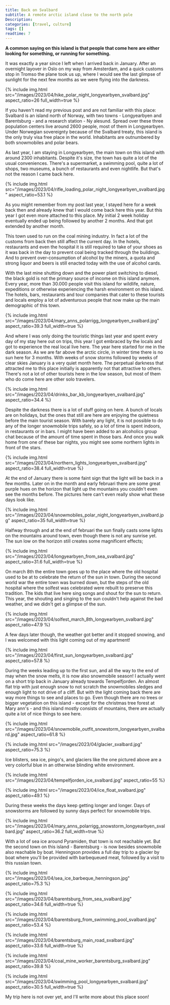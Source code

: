 ```yaml
---
title: Back on Svalbard
subtitle: A remote arctic island close to the north pole
Description:
categories: [travel, culture]
tags: []
readtime: 7
---
```


**A common saying on this island is that people that come here are either looking for something, or running for something.**

It was exactly a year since I left when I arrived back in January. After an overnight layover in Oslo on my way from Amsterdam, and a quick customs stop in Tromso the plane took us up, where I would see the last glimpse of sunlight for the next few months as we were flying into the darkness.

{% include img.html src="/images/2023/04/hike_polar_night_longyearbyen_svalbard.jpg" aspect_ratio=26 full_width=true %}

If you haven't read my previous post and are not familiar with this place: Svalbard is an island north of Norway, with two towns - Longyearbyen and Barentsburg - and a research station - Ny alesund. Spread over these three population centers live around 2600 people, most of them in Longyearbyen. Under Norwegian sovereignty because of the Svalbard treaty, this island is the only truly visa free place in the world. Inhabitants are outnumbered by both snowmobiles and polar bears.

As last year, I am staying in Longyearbyen, the main town on this island with around 2300 inhabitants. Despite it's size, the town has quite a lot of the usual conveniences. There's a supermarket, a swimming pool, quite a lot of shops, two museums, a bunch of restaurants and even nightlife. But that's not the reason I came back here.

{% include img.html src="/images/2023/04/rifle_loading_polar_night_longyearbyen_svalbard.jpg" aspect_ratio=53.1 %}

As you might remember from my post last year, I stayed here for a week back then and already knew that I would come back here this year. But this year I got even more attached to this place. My initial 2 week holiday eventually ended up being followed by another 2 months. And that got extended by another month.

This town used to run on the coal mining industry. In fact a lot of the customs from back then still affect the current day. In the hotels, restaurants and even the hospital it is still required to take of your shoes as it was back in the day to prevent coal being tracked through the buildings. And to prevent over-consumption of alcohol by the miners, a quota and strong liquor and beers is still enacted today with the use of alcohol cards.

With the last mine shutting down and the power plant switching to diesel, the black gold is not the primary source of income on this island anymore. Every year, more than 30.000 people visit this island for wildlife, nature, expeditions or otherwise experiencing the harsh environment on this island. The hotels, bars, restaurants and tour companies that cater to these tourists and locals employ a lot of adventurous people that now make up the main demographic of this town.

{% include img.html src="/images/2023/04/mary_anns_polarrigg_longyearbyen_svalbard.jpg" aspect_ratio=39.3 full_width=true %}

And where I was only doing the touristic things last year and spent every day of my stay here out on trips, this year I got embraced by the locals and got to experience the real local live here. The year here started for me in the dark season. As we are far above the arctic circle, in winter time there is no sun here for 3 months. With weeks of snow storms followed by weeks of clear skies January is a very quiet month here. The perpetual darkness that attracted me to this place initially is apparently not that attractive to others. There's not a lot of other tourists here in the low season, but most of them who do come here are other solo travelers.

{% include img.html src="/images/2023/04/drinks_bar_kb_longyearbyen_svalbard.jpg" aspect_ratio=34.4 %}

Despite the darkness there is a lot of stuff going on here. A bunch of locals are on holidays, but the ones that still are here are enjoying the quietness before the main tourist season. With barely any light, it is not possible to do any of the longer snowmobile trips safely, so a lot of time is spent indoors, in restaurants or in bars. I might have been added to an alcoholics group chat because of the amount of time spent in those bars. And once you walk home from one of these bar nights, you might see some northern lights in front of the stars.

{% include img.html src="/images/2023/04/northern_lights_longyearbyen_svalbard.jpg" aspect_ratio=38.4 full_width=true %}

At the end of January there is some faint sign that the light will be back in a few months. Later on in the month and early februari there are some great purple hues on the horizon that light up the mountains you couldn't even see the months before. The pictures here can't even really show what these days look like. 

{% include img.html src="/images/2023/04/snowmobiles_polar_night_longyearbyen_svalbard.jpg" aspect_ratio=35 full_width=true %}

Halfway through and at the end of februari the sun finally casts some lights on the mountains around town, even though there is not any sunrise yet. The sun low on the horizon still creates some magnificent effects;

{% include img.html src="/images/2023/04/longyearbyen_from_sea_svalbard.jpg" aspect_ratio=31.6 full_width=true %}

On march 8th the entire town goes up to the place where the old hospital used to be at to celebrate the return of the sun in town. During the second world war the entire town was burned down, but the steps of the old hospital where the solfest was celebrated were rebuilt to preserve this tradition. The kids that live here sing songs and shout for the sun to return. This year, the shouting and singing to the sun couldn't help against the bad weather, and we didn't get a glimpse of the sun.

{% include img.html src="/images/2023/04/solfest_march_8th_longyearbyen_svalbard.jpg" aspect_ratio=47.9 %}

A few days later though, the weather got better and it stopped snowing, and I was welcomed with this light coming out of my apartment!

{% include img.html src="/images/2023/04/first_sun_longyearbyen_svalbard.jpg" aspect_ratio=57.8 %}

During the weeks leading up to the first sun, and all the way to the end of may when the snow melts, it is now also snowmobile season! I actually went on a short trip back in January already towards Tempelfjorden. An almost flat trip with just enough snow to not scratch the snowmobiles sledges and enough light to not drive of a cliff. But with the light coming back there are way more things to see and places to go. Even though there are no trees or bigger vegetation on this island - except for the christmas tree forest at Mary ann's - and this island mostly consists of mountains, there are actually quite a lot of nice things to see here.

{% include img.html src="/images/2023/04/snowmobile_outfit_snowstorm_longyearbyen_svalbard.jpg" aspect_ratio=61.8 %}

{% include img.html src="/images/2023/04/glacier_svalbard.jpg" aspect_ratio=75.3 %}

Ice blisters, sea ice, pingo's, and glaciers like the one pictured above are a very colorful blue in an otherwise blinding white environment.

{% include img.html src="/images/2023/04/tempelfjorden_ice_svalbard.jpg" aspect_ratio=55 %}

{% include img.html src="/images/2023/04/ice_float_svalbard.jpg" aspect_ratio=49.1 %}

During these weeks the days keep getting longer and longer. Days of snowstorms are followed by sunny days perfect for snowmobile trips.

{% include img.html src="/images/2023/04/mary_anns_polarrigg_snowstorm_longyearbyen_svalbard.jpg" aspect_ratio=36.2 full_width=true %}

With a lot of sea ice around Pyramiden, that town is not reachable yet. But the second town on this island - Barentsburg - is now besides snowmobile also reachable by boat. Henningson provides a full day trip to a glacier by boat where you'll be provided with barbequeued meat, followed by a visit to this russian town.

{% include img.html src="/images/2023/04/sea_ice_barbeque_henningson.jpg" aspect_ratio=75.3 %}

{% include img.html src="/images/2023/04/barentsburg_from_sea_svalbard.jpg" aspect_ratio=34.6 full_width=true %}

{% include img.html src="/images/2023/04/barentsburg_from_swimming_pool_svalbard.jpg" aspect_ratio=53.4 %}

{% include img.html src="/images/2023/04/barentsburg_main_road_svalbard.jpg" aspect_ratio=33.6 full_width=true %}

{% include img.html src="/images/2023/04/coal_mine_worker_barentsburg_svalbard.jpg" aspect_ratio=39.8 %}

{% include img.html src="/images/2023/04/swimming_pool_longyearbyen_svalbard.jpg" aspect_ratio=30.5 full_width=true %}

My trip here is not over yet, and I'll write more about this place soon!
